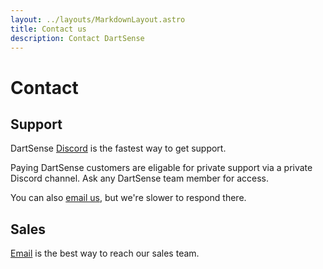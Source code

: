 ```yaml
---
layout: ../layouts/MarkdownLayout.astro
title: Contact us
description: Contact DartSense
---
```


# Contact

## Support

DartSense [Discord](https://discord.gg/dartsense) is the fastest way to get
support.

Paying DartSense customers are eligable for private support via a private
Discord channel. Ask any DartSense team member for access.

You can also [email us](mailto:contact@dartsense.com), but we're slower to
respond there.

## Sales

[Email](mailto:contact@dartsense.com) is the best way to reach our sales team.
